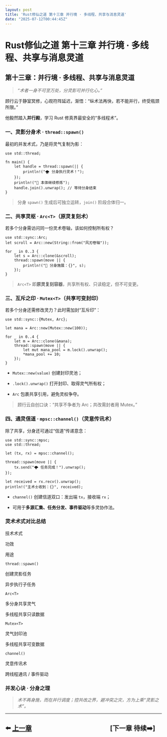 ```yaml
---
layout: post
title: 'Rust修仙之道 第十三章 并行境 · 多线程、共享与消息灵道'
date: "2025-07-12T00:44:45Z"
---
```

Rust修仙之道 第十三章 并行境 · 多线程、共享与消息灵道
===============================

第十三章：并行境 · 多线程、共享与消息灵道
----------------------

> _“术者一身不可至万处，分灵影可并行化心。”_

顾行云于静室冥修，心观符阵延迟，渐悟：“纵术法再快，若不能并行，终受瓶颈所限。”

他毅然踏入**并行殿**，学习 Rust 修真界最安全的“多线程术”。

### 一、灵影分身术 · `thread::spawn()`

最初的并发术式，乃是将灵气复制为影：

    use std::thread;
    
    fn main() {
        let handle = thread::spawn(|| {
            println!("🌪 分身执行灵术！");
        });
        println!("🧙 本体继续修炼");
        handle.join().unwrap(); // 等待分身结束
    }
    

> 分身 `spawn()` 生成后可独立运转，`join()` 阶段合体归一。

### 二、共享灵枢 · `Arc<T>`（原灵复刻术）

若多个分身需访问同一份灵术卷轴，该如何控制所有权？

    use std::sync::Arc;
    let scroll = Arc::new(String::from("风刃卷轴"));
    
    for _ in 0..3 {
        let s = Arc::clone(&scroll);
        thread::spawn(move || {
            println!("👤 分身施展：{}", s);
        });
    }
    

> `Arc<T>` 即**原灵复刻容器**，共享所有权、只读稳定，但不可变更。

### 三、互斥之印 · `Mutex<T>`（共享可变封印）

若多个分身还需修改灵力？此时需加封“互斥印”：

    use std::sync::{Mutex, Arc};
    
    let mana = Arc::new(Mutex::new(100));
    
    for _ in 0..4 {
        let m = Arc::clone(&mana);
        thread::spawn(move || {
            let mut mana_pool = m.lock().unwrap();
            *mana_pool += 10;
        });
    }
    

*   `Mutex::new(value)` 创建封印灵池；
    
*   `.lock().unwrap()` 打开封印、取得灵气所有权；
    
*   `Arc` 包裹共享引用，避免灵权争夺。
    

> 顾行云自创口诀：“共享不争者为 Arc；共改需封者用 Mutex。”

### 四、通灵信道 · `mpsc::channel()`（灵意传讯术）

除了共享，分身还可通过“信道”传递意念：

    use std::sync::mpsc;
    use std::thread;
    
    let (tx, rx) = mpsc::channel();
    
    thread::spawn(move || {
        tx.send("🌩 任务完成！").unwrap();
    });
    
    let received = rx.recv().unwrap();
    println!("主术士收到：{}", received);
    

*   `channel()` 创建信道双口：发出端 `tx`，接收端 `rx`；
    
*   可用于**多源汇集、任务分发、事件驱动**等多灵协作法。
    

### 灵术术式对比总结

技术术式

功效

用途

`thread::spawn()`

创建灵影任务

异步执行子任务

`Arc<T>`

多分身共享灵气

多线程共享只读数据

`Mutex<T>`

灵气封印池

多线程共享可变数据

`channel()`

灵意传讯术

跨线程通讯 / 事件驱动

### 并发心诀 · 分身之理

> _术不再身施，而在并行调度；控共改之界，避冲突之灾，方为上乘“灵影之术”。_

* * *

⬅️ [上一章](https://www.cnblogs.com/niceWk/p/18979519)　　　　　　　　　　　　\[下一章 待续➡️\]
---------------------------------------------------------------------------